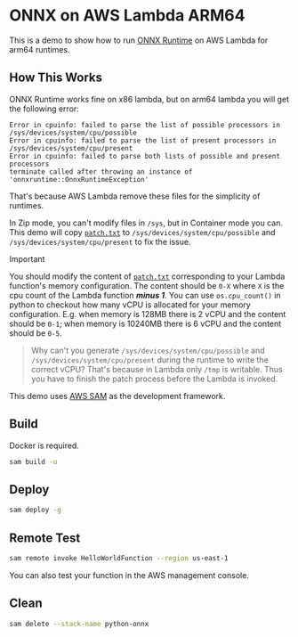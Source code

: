 # ONNX on AWS Lambda ARM64

This is a demo to show how to run [ONNX Runtime](https://onnxruntime.ai/docs/get-started/with-python.html) on AWS Lambda for arm64 runtimes.

## How This Works

ONNX Runtime works fine on x86 lambda, but on arm64 lambda you will get the following error:

```
Error in cpuinfo: failed to parse the list of possible processors in /sys/devices/system/cpu/possible
Error in cpuinfo: failed to parse the list of present processors in /sys/devices/system/cpu/present
Error in cpuinfo: failed to parse both lists of possible and present processors
terminate called after throwing an instance of 'onnxruntime::OnnxRuntimeException'
```

That's because AWS Lambda remove these files for the simplicity of runtimes.

In Zip mode, you can't modify files in `/sys`, but in Container mode you can. This demo will copy [`patch.txt`](./hello_world/patch.txt) to `/sys/devices/system/cpu/possible` and `/sys/devices/system/cpu/present` to fix the issue.

> [!IMPORTANT]
> You should modify the content of [`patch.txt`](./hello_world/patch.txt) corresponding to your Lambda function's memory configuration. The content should be `0-X` where `X` is the cpu count of the Lambda function ***minus 1***. You can use `os.cpu_count()` in python to checkout how many vCPU is allocated for your memory configuration. E.g. when memory is 128MB there is 2 vCPU and the content should be `0-1`; when memory is 10240MB there is 6 vCPU and the content should be `0-5`.

> Why can't you generate `/sys/devices/system/cpu/possible` and `/sys/devices/system/cpu/present` during the runtime to write the correct vCPU? That's because in Lambda only `/tmp` is writable. Thus you have to finish the patch process before the Lambda is invoked.

This demo uses [AWS SAM](https://docs.aws.amazon.com/serverless-application-model/latest/developerguide/install-sam-cli.html) as the development framework.

## Build

Docker is required.

```bash
sam build -u
```

## Deploy

```bash
sam deploy -g
```

## Remote Test

```bash
sam remote invoke HelloWorldFunction --region us-east-1
```

You can also test your function in the AWS management console.

## Clean

```bash
sam delete --stack-name python-onnx
```